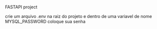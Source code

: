 FASTAPI project

crie um arquivo .env na raiz do projeto e
dentro de uma variavel de nome MYSQL_PASSWORD coloque sua senha
